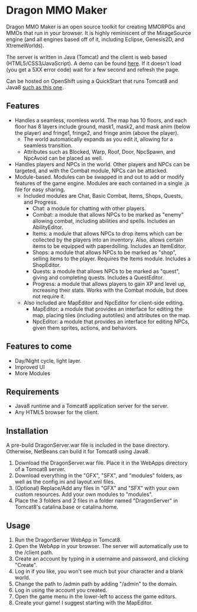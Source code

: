 # Dragon MMO Maker

Dragon MMO Maker is an open source toolkit for creating MMORPGs and MMOs that run in your browser. It is highly reminiscent of the MirageSource engine (and all engines based off of it, including Eclipse, Genesis2D, and XtremeWorlds). 

The server is written in Java (Tomcat) and the client is web based (HTML5/CSS3/JavaScript). A demo can be found [here](http://dragonmmomaker.com/). If it doesn't load (you get a 5XX error code) wait for a few second and refresh the page.

Can be hosted on OpenShift using a QuickStart that runs Tomcat8 and Java8 [such as this one](http://github.com/BryceGre/openshift-tomcat8-quickstart).

## Features

* Handles a seamless, roomless world. The map has 10 floors, and each floor has 8 layers include ground, mask1, mask2, and mask anim (below the player) and fringe1, fringe2, and fringe anim (above the player).
  * The world automatically expands as you edit it, allowing for a seamless transition.
  * Attributes such as Blocked, Warp, Roof, Door, NpcSpawn, and NpcAvoid can be placed as well.
* Handles players and NPCs in the world. Other players and NPCs can be targeted, and with the Combat module, NPCs can be attacked.
* Module-based. Modules can be swapped in and out to add or modify features of the game engine. Modules are each contained in a single .js file for easy sharing.
  * Included modules are Chat, Basic Combat, Items, Shops, Quests, and Progress.
    * Chat: a module for chatting with other players.
    * Combat: a module that allows NPCs to be marked as "enemy" allowing combat, including abilities and spells. Includes an AbilityEditor.
    * Items: a module that allows NPCs to drop items which can be collected by the players into an inventory. Also, allows certain items to be equipped with paperdolling. Includes an ItemEditor.
    * Shops: a module that allows NPCs to be marked as "shop", selling items to the player. Requires the Items module. Includes a ShopEditor.
    * Quests: a module that allows NPCs to be marked as "quest", giving and completing quests. Includes a QuestEditor.
    * Progress: a module that allows players to gain XP and level up, increasing their stats. Works with the Combat module, but does not require it.
  * Also included are MapEditor and NpcEditor for client-side editing.
    * MapEditor: a module that provides an interface for editing the map, placing tiles (including autotiles) and attributes on the map.
    * NpcEditor: a module that provides an interface for editing NPCs, given them sprites, actions, and behaviors.

## Features to come
* Day/Night cycle, light layer.
* Improved UI
* More Modules

## Requirements
* Java8 runtime and a Tomcat8 application server for the server.
* Any HTML5 browser for the client.

## Installation
A pre-build DragonServer.war file is included in the base directory. Otherwise, NetBeans can build it for Tomcat8 using Java8.
1. Download the DragonServer.war file. Place it in the WebApps directory of a Tomcat8 server.
2. Download everything in the "GFX", "SFX", and "modules" folders, as well as the config.ini and layout.xml files.
3. (Optional) Replace/Add any files in "GFX" and "SFX" with your own custom resources. Add your own modules to "modules".
4. Place the 3 folders and 2 files in a folder named "DragonServer" in Tomcat8's catalina.base or catalina.home.

## Usage
1. Run the DragonServer WebApp in Tomcat8.
2. Open the WebApp in your browser. The server will automatically use to the /client path.
3. Create an account by typing in a username and password, and clicking "Create".
4. Log in if you like, you won't see much but your character and a blank world.
5. Change the path to /admin path by adding "/admin" to the domain.
6. Log in using the account you created.
7. Open the game menu in the lower-left to access the game editors.
8. Create your game! I suggest starting with the MapEditor.